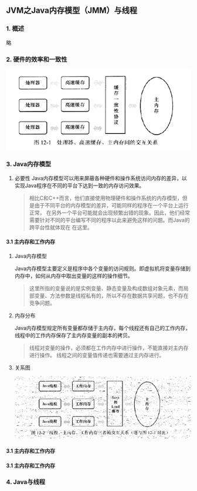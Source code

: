 ## JVM之Java内存模型（JMM）与线程
### 1. 概述
略
### 2. 硬件的效率和一致性
![](./asserts/001.png)
### 3. Java内存模型
1. 必要性
   Java内存模型可以用来屏蔽各种硬件和操作系统访问内存的差异，以实现Java程序在不同的平台下达到一致的内存访问效果。
   
   >相比C和C++而言，他们直接使用物理硬件和操作系统的内存模型，但是由于不同平台的内存模型的差异，可能同样的程序在一个平台上运行正常，
   >在另外一个平台可能就会出现频繁出错的现象。因此，他们经常需要针对不同的平台编写不同的程序以此来避免这样的问题。而Java的跨平台性就体现在
   >在这里。
#### 3.1 主内存和工作内存
1. Java内存模型

   Java内存模型主要定义是程序中各个变量的访问规则。即虚拟机将变量存储到内存中，如何从内存中取出变量的这样的操作细节。
   >这里所指的变量说的是实例变量、静态变量及构成数组对象元素，而局部变量、方法参数是线程私有的，所以不存在数据共享问题，也不存在
   >竞争问题。
2. 内存分布
   
   Java内存模型规定所有变量都存储于主内存，每个线程还有自己的工作内存，线程中的工作内存保存了主内存变量的副本的拷贝。
   
   >线程对变量的操作，必须都在工作内存中进行操作，不能直接对主内存进行操作。
   >线程之间的变量值传递也需要通过主内存进行。
3. 关系图
   
   ![](./asserts/002.png)   
#### 3.1 主内存和工作内存
#### 3.1 主内存和工作内存

### 4. Java与线程
































